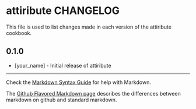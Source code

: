 # attiribute CHANGELOG

This file is used to list changes made in each version of the attiribute cookbook.

## 0.1.0
- [your_name] - Initial release of attiribute

- - -
Check the [Markdown Syntax Guide](http://daringfireball.net/projects/markdown/syntax) for help with Markdown.

The [Github Flavored Markdown page](http://github.github.com/github-flavored-markdown/) describes the differences between markdown on github and standard markdown.
